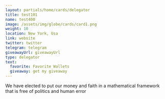 ```yaml
---
layout: partials/home/cards/delegator
title: test101
name: test400
image: /assets/img/globe/cards/card1.png
weight: 10
location: New York, Usa
link: website
twitter: twitter
telegram: telegram
giveawayUrl: giveawayUrl
type: delegator
text:
  favorite: Favorite Wallets
  giveaway: get my giveaway
---
```


We have elected to put our money and faith in a mathematical framework that is free of politics and human error
